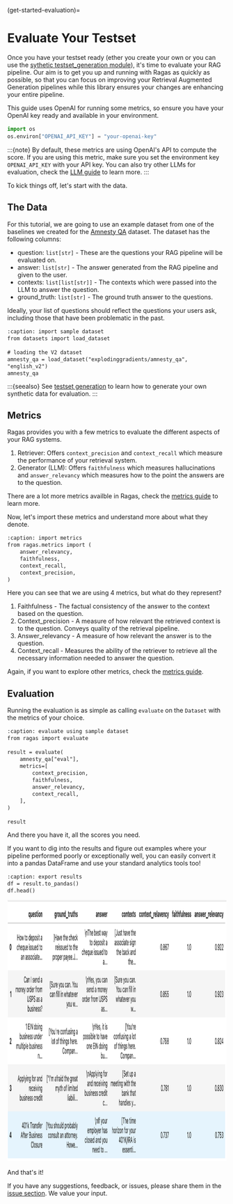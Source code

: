 (get-started-evaluation)=
# Evaluate Your Testset

Once you have your testset ready (ether you create your own or you can use the [sythetic testset_generation module](get-started-testset-generation)), it's time to evaluate your RAG pipeline. Our aim is to get you up and running with Ragas as quickly as possible, so that you can focus on improving your Retrieval Augmented Generation pipelines while this library ensures your changes are enhancing your entire pipeline.


This guide uses OpenAI for running some metrics, so ensure you have your OpenAI key ready and available in your environment.

```python
import os
os.environ["OPENAI_API_KEY"] = "your-openai-key"
```
:::{note}
By default, these metrics are using OpenAI's API to compute the score. If you are using this metric, make sure you set the environment key `OPENAI_API_KEY` with your API key. You can also try other LLMs for evaluation, check the [LLM guide](../howtos/customisations/llms.ipynb) to learn more.
:::

To kick things off, let's start with the data.

## The Data

For this tutorial, we are going to use an example dataset from one of the baselines we created for the [Amnesty QA](https://huggingface.co/datasets/explodinggradients/amnesty_qa) dataset. The dataset has the following columns:

- question: `list[str]` - These are the questions your RAG pipeline will be evaluated on.
- answer: `list[str]` - The answer generated from the RAG pipeline and given to the user.
- contexts: `list[list[str]]` - The contexts which were passed into the LLM to answer the question.
- ground_truth: `list[str]` - The ground truth answer to the questions.

Ideally, your list of questions should reflect the questions your users ask, including those that have been problematic in the past.

```{code-block} python
:caption: import sample dataset
from datasets import load_dataset

# loading the V2 dataset
amnesty_qa = load_dataset("explodinggradients/amnesty_qa", "english_v2")
amnesty_qa
```

:::{seealso}
See [testset generation](./testset_generation.md) to learn how to generate your own synthetic data for evaluation.
:::

## Metrics

Ragas provides you with a few metrics to evaluate the different aspects of your RAG systems. 

1. Retriever: Offers `context_precision` and `context_recall` which measure the performance of your retrieval system.
2. Generator (LLM): Offers `faithfulness` which measures hallucinations and `answer_relevancy` which measures how to the point the answers are to the question.

There are a lot more metrics availble in Ragas, check the [metrics guide](ragas-metrics) to learn more.

Now, let's import these metrics and understand more about what they denote.

```{code-block} python
:caption: import metrics
from ragas.metrics import (
    answer_relevancy,
    faithfulness,
    context_recall,
    context_precision,
)
```
Here you can see that we are using 4 metrics, but what do they represent?

1. Faithfulness - The factual consistency of the answer to the context based on the question.
2. Context_precision - A measure of how relevant the retrieved context is to the question. Conveys quality of the retrieval pipeline.
3. Answer_relevancy - A measure of how relevant the answer is to the question.
4. Context_recall - Measures the ability of the retriever to retrieve all the necessary information needed to answer the question.

Again, if you want to explore other metrics, check the [metrics guide](ragas-metrics).


## Evaluation

Running the evaluation is as simple as calling `evaluate` on the `Dataset` with the metrics of your choice.

```{code-block} python
:caption: evaluate using sample dataset
from ragas import evaluate

result = evaluate(
    amnesty_qa["eval"],
    metrics=[
        context_precision,
        faithfulness,
        answer_relevancy,
        context_recall,
    ],
)

result
```
And there you have it, all the scores you need.

If you want to dig into the results and figure out examples where your pipeline performed poorly or exceptionally well, you can easily convert it into a pandas DataFrame and use your standard analytics tools too!

```{code-block} python
:caption: export results
df = result.to_pandas()
df.head()
```
<p align="left">
<img src="../_static/imgs/quickstart-output.png" alt="quickstart-outputs" width="800" height="600" />
</p>

And that's it!

If you have any suggestions, feedback, or issues, please share them in the [issue section](https://github.com/explodinggradients/ragas/issues). We value your input.
